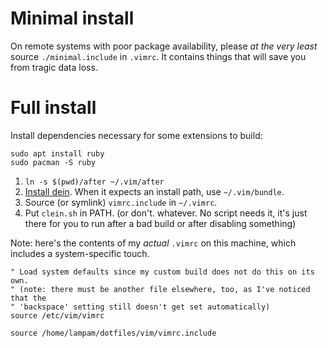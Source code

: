 # Minimal install

On remote systems with poor package availability, please *at the very least* source `./minimal.include` in `.vimrc`.  It contains things that will save you from tragic data loss.

# Full install

Install dependencies necessary for some extensions to build:

    sudo apt install ruby
    sudo pacman -S ruby

1. `ln -s $(pwd)/after ~/.vim/after`
2. [Install dein](https://github.com/Shougo/dein.vim).
   When it expects an install path, use `~/.vim/bundle`.
3. Source (or symlink) `vimrc.include` in `~/.vimrc`.
4. Put `clein.sh` in PATH. (or don't. whatever. No script
   needs it, it's just there for you to run after a bad build
   or after disabling something)

Note: here's the contents of my _actual_ `.vimrc` on this machine,
which includes a system-specific touch.

```vim
" Load system defaults since my custom build does not do this on its own.
" (note: there must be another file elsewhere, too, as I've noticed that the
" 'backspace' setting still doesn't get set automatically)
source /etc/vim/vimrc

source /home/lampam/dotfiles/vim/vimrc.include
```

